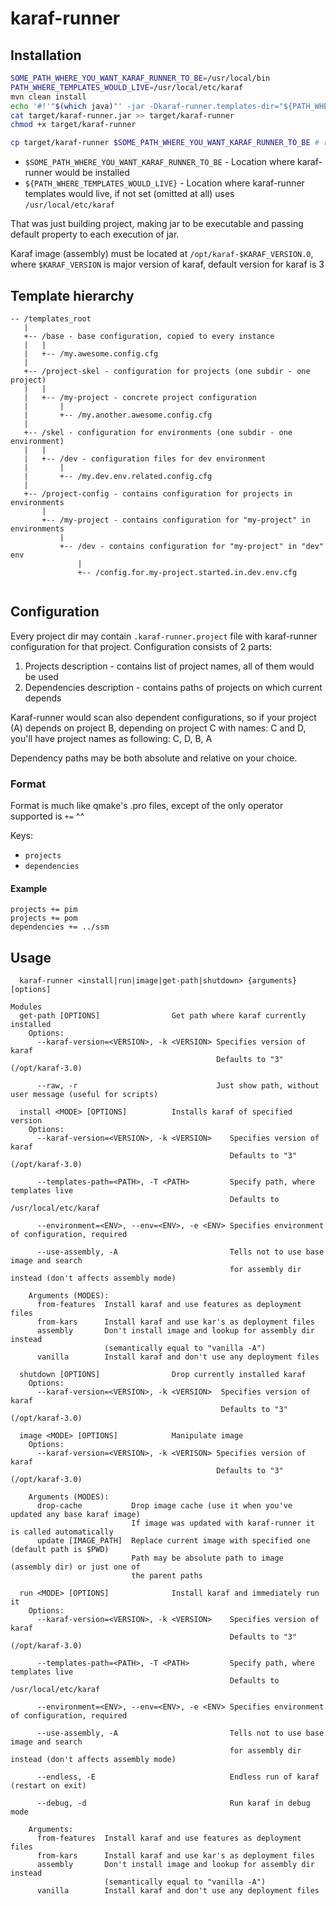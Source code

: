 # karaf-runner

## Installation

```bash
SOME_PATH_WHERE_YOU_WANT_KARAF_RUNNER_TO_BE=/usr/local/bin
PATH_WHERE_TEMPLATES_WOULD_LIVE=/usr/local/etc/karaf
mvn clean install
echo '#!'"$(which java)"' -jar -Dkaraf-runner.templates-dir="${PATH_WHERE_TEMPLATES_WOULD_LIVE}"' >> target/karaf-runner
cat target/karaf-runner.jar >> target/karaf-runner
chmod +x target/karaf-runner

cp target/karaf-runner $SOME_PATH_WHERE_YOU_WANT_KARAF_RUNNER_TO_BE # recommended to use /usr/local/bin
```

 - `$SOME_PATH_WHERE_YOU_WANT_KARAF_RUNNER_TO_BE` - Location where karaf-runner would be installed
 - `${PATH_WHERE_TEMPLATES_WOULD_LIVE}` - Location where karaf-runner templates would live, if not set (omitted at all) uses `/usr/local/etc/karaf`
 
That was just building project, making jar to be executable and passing default property to each execution of jar.

Karaf image (assembly) must be located at `/opt/karaf-$KARAF_VERSION.0`, where `$KARAF_VERSION` is major version of karaf,
default version for karaf is 3
 
## Template hierarchy
 
```
-- /templates_root
   |
   +-- /base - base configuration, copied to every instance
   |   |
   |   +-- /my.awesome.config.cfg
   |
   +-- /project-skel - configuration for projects (one subdir - one project)
   |   |
   |   +-- /my-project - concrete project configuration
   |       |
   |       +-- /my.another.awesome.config.cfg
   |
   +-- /skel - configuration for environments (one subdir - one environment)
   |   |
   |   +-- /dev - configuration files for dev environment
   |       |
   |       +-- /my.dev.env.related.config.cfg
   |
   +-- /project-config - contains configuration for projects in environments
       |
       +-- /my-project - contains configuration for "my-project" in environments
           |
           +-- /dev - contains configuration for "my-project" in "dev" env
               |
               +-- /config.for.my-project.started.in.dev.env.cfg
    
```

## Configuration

Every project dir may contain `.karaf-runner.project` file with karaf-runner configuration for that project.
Configuration consists of 2 parts:

 1. Projects description - contains list of project names, all of them would be used
 2. Dependencies description - contains paths of projects on which current depends
 
Karaf-runner would scan also dependent configurations, so if your project (A) depends on project B, depending on project C
with names: C and D, you'll have project names as following: C, D, B, A

Dependency paths may be both absolute and relative on your choice.

### Format

Format is much like qmake's .pro files, except of the only operator supported is `+=` ^^

Keys:

 - `projects`
 - `dependencies`
 
#### Example

```
projects += pim
projects += pom
dependencies += ../ssm
```

## Usage

```
  karaf-runner <install|run|image|get-path|shutdown> {arguments} [options]

Modules
  get-path [OPTIONS]                Get path where karaf currently installed
    Options:
      --karaf-version=<VERSION>, -k <VERSION> Specifies version of karaf
                                              Defaults to "3" (/opt/karaf-3.0)

      --raw, -r                               Just show path, without user message (useful for scripts)

  install <MODE> [OPTIONS]          Installs karaf of specified version
    Options:
      --karaf-version=<VERSION>, -k <VERSION>    Specifies version of karaf
                                                 Defaults to "3" (/opt/karaf-3.0)

      --templates-path=<PATH>, -T <PATH>         Specify path, where templates live
                                                 Defaults to /usr/local/etc/karaf

      --environment=<ENV>, --env=<ENV>, -e <ENV> Specifies environment of configuration, required

      --use-assembly, -A                         Tells not to use base image and search
                                                 for assembly dir instead (don't affects assembly mode)

    Arguments (MODES):
      from-features  Install karaf and use features as deployment files
      from-kars      Install karaf and use kar's as deployment files
      assembly       Don't install image and lookup for assembly dir instead
                     (semantically equal to "vanilla -A")
      vanilla        Install karaf and don't use any deployment files

  shutdown [OPTIONS]                Drop currently installed karaf
    Options:
      --karaf-version=<VERSION>, -k <VERSION>  Specifies version of karaf
                                               Defaults to "3" (/opt/karaf-3.0)

  image <MODE> [OPTIONS]            Manipulate image
    Options:
      --karaf-version=<VERSION>, -k <VERISON> Specifies version of karaf
                                              Defaults to "3" (/opt/karaf-3.0)

    Arguments (MODES):
      drop-cache           Drop image cache (use it when you've updated any base karaf image)
                           If image was updated with karaf-runner it is called automatically
      update [IMAGE_PATH]  Replace current image with specified one (default path is $PWD)
                           Path may be absolute path to image (assembly dir) or just one of
                           the parent paths

  run <MODE> [OPTIONS]              Install karaf and immediately run it
    Options:
      --karaf-version=<VERSION>, -k <VERSION>    Specifies version of karaf
                                                 Defaults to "3" (/opt/karaf-3.0)

      --templates-path=<PATH>, -T <PATH>         Specify path, where templates live
                                                 Defaults to /usr/local/etc/karaf

      --environment=<ENV>, --env=<ENV>, -e <ENV> Specifies environment of configuration, required

      --use-assembly, -A                         Tells not to use base image and search
                                                 for assembly dir instead (don't affects assembly mode)

      --endless, -E                              Endless run of karaf (restart on exit)

      --debug, -d                                Run karaf in debug mode

    Arguments:
      from-features  Install karaf and use features as deployment files
      from-kars      Install karaf and use kar's as deployment files
      assembly       Don't install image and lookup for assembly dir instead
                     (semantically equal to "vanilla -A")
      vanilla        Install karaf and don't use any deployment files

```